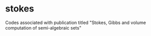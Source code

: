 # stokes
Codes associated with publication titled "Stokes, Gibbs and volume computation of semi-algebraic sets"
